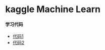 

# kaggle  Machine Learn

#### 学习代码
- [代码1](https://github.com/muxiaobai/CourseExercises/tree/master/python/kaggle/learn)
- [代码2](https://github.com/muxiaobai/CourseExercises/tree/master/python/kaggle/learn2)
